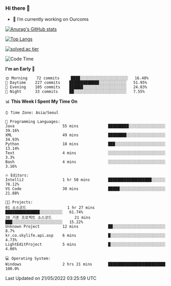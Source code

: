 ### Hi there 👋

- 🔭 I’m currently working on Ourcoms

<!--
**Rhange/Rhange** is a ✨ _special_ ✨ repository because its `README.md` (this file) appears on your GitHub profile.

Here are some ideas to get you started:

- 🌱 I’m currently learning ...
- 👯 I’m looking to collaborate on ...
- 🤔 I’m looking for help with ...
- 💬 Ask me about ...
- 📫 How to reach me: ...
- 😄 Pronouns: ...
- ⚡ Fun fact: ...
-->

[![Anurag's GitHub stats](https://github-readme-stats.vercel.app/api?username=rhange&show_icons=true&theme=gruvbox)](https://github.com/anuraghazra/github-readme-stats)

[![Top Langs](https://github-readme-stats.vercel.app/api/top-langs/?username=rhange&layout=compact&theme=gruvbox)](https://github.com/anuraghazra/github-readme-stats)

[![solved.ac tier](http://mazassumnida.wtf/api/generate_badge?boj=rhange0511)](https://solved.ac/rhange0511)

  <!--START_SECTION:waka-->
![Code Time](http://img.shields.io/badge/Code%20Time-452%20hrs%205%20mins-blue)

**I'm an Early 🐤** 

```text
🌞 Morning    72 commits     ████░░░░░░░░░░░░░░░░░░░░░   16.48% 
🌆 Daytime    227 commits    █████████████░░░░░░░░░░░░   51.95% 
🌃 Evening    105 commits    ██████░░░░░░░░░░░░░░░░░░░   24.03% 
🌙 Night      33 commits     ██░░░░░░░░░░░░░░░░░░░░░░░   7.55%

```


📊 **This Week I Spent My Time On** 

```text
⌚︎ Time Zone: Asia/Seoul

💬 Programming Languages: 
Java                     55 mins             █████████░░░░░░░░░░░░░░░░   39.16% 
XML                      49 mins             ████████░░░░░░░░░░░░░░░░░   34.93% 
Python                   18 mins             ███░░░░░░░░░░░░░░░░░░░░░░   13.14% 
Text                     4 mins              ░░░░░░░░░░░░░░░░░░░░░░░░░   3.3% 
Bash                     4 mins              ░░░░░░░░░░░░░░░░░░░░░░░░░   3.16%

🔥 Editors: 
IntelliJ                 1 hr 50 mins        ███████████████████░░░░░░   78.12% 
VS Code                  30 mins             █████░░░░░░░░░░░░░░░░░░░░   21.88%

🐱‍💻 Projects: 
01 소스코드                  1 hr 27 mins        ███████████████░░░░░░░░░░   61.74% 
30 기존 프로젝트 소스코드          21 mins             ███░░░░░░░░░░░░░░░░░░░░░░   15.22% 
Unknown Project          12 mins             ██░░░░░░░░░░░░░░░░░░░░░░░   8.7% 
kr.co.skylife.api.asp    6 mins              █░░░░░░░░░░░░░░░░░░░░░░░░   4.73% 
LightEditProject         5 mins              █░░░░░░░░░░░░░░░░░░░░░░░░   4.06%

💻 Operating System: 
Windows                  2 hrs 21 mins       █████████████████████████   100.0%

```


 Last Updated on 21/05/2022 03:25:59 UTC
<!--END_SECTION:waka-->
